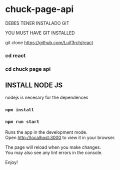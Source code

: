 # chuck-page-api


DEBES TENER INSTALADO GIT

YOU MUST HAVE GIT INSTALLED

git clone https://github.com/Luif3rch/react

### cd react

### cd chuck page api

## INSTALL NODE JS

nodejs is necesary for the dependences

### `npm install`



### `npm run start`


Runs the app in the development mode.\
Open [http://localhost:3000](http://localhost:3000) to view it in your browser.

The page will reload when you make changes.\
You may also see any lint errors in the console.

Enjoy!
